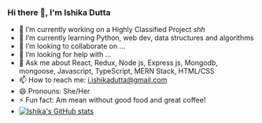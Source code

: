 ### Hi there 👋, I'm Ishika Dutta
- 🔭 I’m currently working on a Highly Classified Project *shh*
- 🌱 I’m currently learning Python, web dev, data structures and algorithms
- 👯 I’m looking to collaborate on ...
- 🤔 I’m looking for help with ...
- 💬 Ask me about React, Redux, Node js, Express js, Mongodb, mongoose, Javascript, TypeScript, MERN Stack, HTML/CSS
- 📫 How to reach me: i.ishikadutta@gmail.com
- 😄 Pronouns: She/Her
- ⚡ Fun fact: Am mean without good food and great coffee!
- [![Ishika's GitHub stats](https://github-readme-stats.vercel.app/api?username=I-Ishika-012)](https://github.com/anuraghazra/github-readme-stats)
<!--
**I-Ishika-012/I-Ishika-012** is a ✨ _special_ ✨ repository because its `README.md` (this file) appears on your GitHub profile.

Here are some ideas to get you started:


-->
